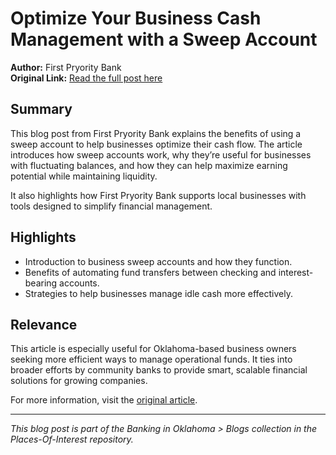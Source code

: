 # Optimize Your Business Cash Management with a Sweep Account

**Author:** First Pryority Bank  
**Original Link:** [Read the full post here](https://firstpryoritybank.com/optimize-your-business-cash-management-with-a-sweep-account-from-first-pryority-bank/)

## Summary

This blog post from First Pryority Bank explains the benefits of using a sweep account to help businesses optimize their cash flow. The article introduces how sweep accounts work, why they’re useful for businesses with fluctuating balances, and how they can help maximize earning potential while maintaining liquidity.

It also highlights how First Pryority Bank supports local businesses with tools designed to simplify financial management.

## Highlights

- Introduction to business sweep accounts and how they function.
- Benefits of automating fund transfers between checking and interest-bearing accounts.
- Strategies to help businesses manage idle cash more effectively.

## Relevance

This article is especially useful for Oklahoma-based business owners seeking more efficient ways to manage operational funds. It ties into broader efforts by community banks to provide smart, scalable financial solutions for growing companies.

For more information, visit the [original article](https://firstpryoritybank.com/optimize-your-business-cash-management-with-a-sweep-account-from-first-pryority-bank/).

---

*This blog post is part of the Banking in Oklahoma > Blogs collection in the Places-Of-Interest repository.*
